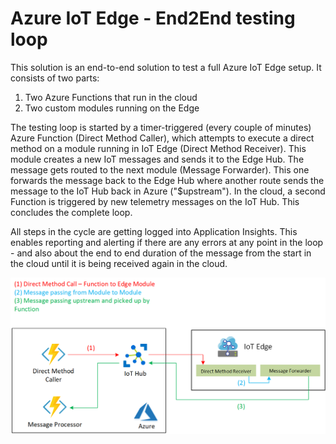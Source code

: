 # Azure IoT Edge - End2End testing loop

This solution is an end-to-end solution to test a full Azure IoT Edge setup. It consists of two parts:
1) Two Azure Functions that run in the cloud
2) Two custom modules running on the Edge

The testing loop is started by a timer-triggered (every couple of minutes) Azure Function (Direct Method Caller), which attempts to execute a direct method on a module running in IoT Edge (Direct Method Receiver).
This module creates a new IoT messages and sends it to the Edge Hub. The message gets routed to the next module (Message Forwarder). This one forwards the message back to the Edge Hub where another route sends the message to the IoT Hub back in Azure ("$upstream").
In the cloud, a second Function is triggered by new telemetry messages on the IoT Hub. This concludes the complete loop.

All steps in the cycle are getting logged into Application Insights. This enables reporting and alerting if there are any errors at any point in the loop - and also about the end to end duration of the message from the start in the cloud until it is being received again in the cloud.

![architecture](Media/architecture_diagram.png?raw=true)
